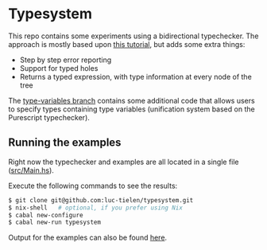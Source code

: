 
# Typesystem

This repo contains some experiments using a bidirectional typechecker.
The approach is mostly based upon [this tutorial](http://www.davidchristiansen.dk/tutorials/bidirectional.pdf),
but adds some extra things:

- Step by step error reporting
- Support for typed holes
- Returns a typed expression, with type information at every node of the tree

The [type-variables branch](https://github.com/luc-tielen/typesystem/tree/type-variables)
contains some additional code that allows users to specify types containing
type variables (unification system based on the Purescript typechecker).


## Running the examples

Right now the typechecker and examples are all located in a single file
([src/Main.hs](https://github.com/luc-tielen/typesystem/blob/master/src/Main.hs)).

Execute the following commands to see the results:

```bash
$ git clone git@github.com:luc-tielen/typesystem.git
$ nix-shell   # optional, if you prefer using Nix
$ cabal new-configure
$ cabal new-run typesystem
```

Output for the examples can also be found [here](https://github.com/luc-tielen/typesystem/blob/master/output.txt).
